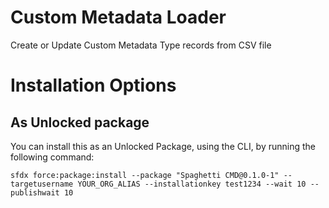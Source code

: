 # Custom Metadata Loader
Create or Update Custom Metadata Type records from CSV file

# Installation Options

## As Unlocked package
You can install this as an Unlocked Package, using the CLI, by running the following command:
```
sfdx force:package:install --package "Spaghetti CMD@0.1.0-1" --targetusername YOUR_ORG_ALIAS --installationkey test1234 --wait 10 --publishwait 10
```


